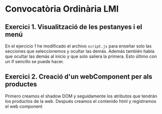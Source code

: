 # Convocatòria Ordinària LMI
## Exercici 1. Visualització de les pestanyes i el menú

En el ejercicio 1 he modificado el archivo `script.js` para enseñar solo las secciones que seleccionemos y ocultar las demás. Además también había que ocultar las demás al inicio y que solo saliera la primera.
Esto último con un if sencillo se puede hacer.

## Exercici 2. Creació d'un webComponent per als productes
Primero creamos el shadow DOM y seguidamente los atributos que tendrán los productos de la web. Después creamos el contenido html y registramos el web component